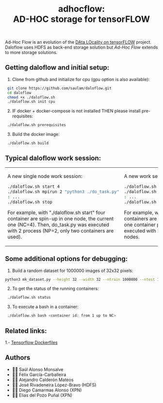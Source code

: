 <html>
 <h1 align="center">adhocflow: <br>AD-HOC storage for tensorFLOW</h1>
 <br>
</html>


Ad-Hoc Flow is an evolution of the [DAta LOcality on tensorFLOW](https://github.com/saulam/daloflow) project. \
Daloflow uses HDFS as back-end storage solution but *Ad-Hoc Flow* extends to more storage solutions.


## Getting daloflow and initial setup:
1. Clone from github and initialize for cpu (gpu option is also available):
```bash
 git clone https://github.com/saulam/daloflow.git
 cd daloflow
 chmod +x ./daloflow.sh
 ./daloflow.sh init cpu
``` 
2. IF docker + docker-compose is not installed THEN please install pre-requisites:
```bash
 ./daloflow.sh prerequisites
```
3. Build the docker image:
```bash
 ./daloflow.sh build
```
  
## Typical daloflow work session:
<html>
 <table>
  <tr>
  <td>
</html>

A new single node work session:
```bash
./daloflow.sh start 4
./daloflow.sh mpirun 2 "python3 ./do_task.py"
: ...
./daloflow.sh stop
```

For example, with "./daloflow.sh start" four container are spin-up in one node, the current one (NC=4).
Then, do_task.py was executed with 2 process (NP=2, only two containers are used).

<html>
  </td>
  <td>
</html>

A new work session using several nodes:
```bash
./daloflow.sh swarm-start 4
./daloflow.sh mpirun 2 "python3 ./do_task.py"
: ...
./daloflow.sh stop
```

For example, with "./daloflow.sh swarm-start" containers are spin-up in four nodes (NC=4, one container per node).
Then, do_task.py was executed with 2 process (NP=2) on the first two nodes.

<html>
  </td>
  </tr>
 </table>
</html>


## Some additional options for debugging:
1. Build a random dataset for 1000000 images of 32x32 pixels:
```bash
python3 mk_dataset.py --height 32 --width 32 --ntrain 1000000 --ntest 1000
```
2. To get the status of the running containers:
```bash
 ./daloflow.sh status
```
3. To execute a bash in a container:
```bash
 ./daloflow.sh bash <container id: from 1 up to NC>
```

## Related links:
1.- [Tensorflow Dockerfiles](https://github.com/tensorflow/build/blob/master/tensorflow_runtime_dockerfiles/README.md)


## Authors
* :technologist: Saúl Alonso Monsalve
* :technologist: Félix García-Carballeira
* :technologist: Alejandro Calderón Mateos
* :technologist: José Rivadeneira López-Bravo (HDFS)
* :technologist: Diego Camarmas Alonso (XPN)
* :technologist: Elias del Pozo Puñal (XPN)

